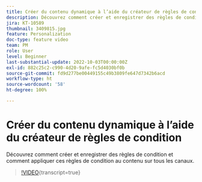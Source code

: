 ```yaml
---
title: Créer du contenu dynamique à l’aide du créateur de règles de condition
description: Découvrez comment créer et enregistrer des règles de condition et comment appliquer ces règles de condition au contenu sur tous les canaux.
jira: KT-10589
thumbnail: 3409815.jpg
feature: Personalization
doc-type: feature video
team: PM
role: User
level: Beginner
last-substantial-update: 2022-10-03T00:00:00Z
exl-id: 882c25c2-c990-4d20-9afe-fc5d4030bf0b
source-git-commit: fd9d277be00449155c49b3809fe647d7342b6acd
workflow-type: ht
source-wordcount: '58'
ht-degree: 100%

---
```


# Créer du contenu dynamique à l’aide du créateur de règles de condition

Découvrez comment créer et enregistrer des règles de condition et comment appliquer ces règles de condition au contenu sur tous les canaux.

>[!VIDEO](https://video.tv.adobe.com/v/3409815?quality=12&learn=on){transcript=true}
